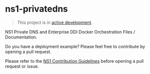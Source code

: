 # ns1-privatedns

> This project is in [active development](https://github.com/ns1/community/blob/master/project_status/ACTIVE_DEVELOPMENT.md).

NS1 Private DNS and Enterprise DDI Docker Orchestration Files / Documentation. 

Do you have a deployment example? Please feel free to contribute by opening a pull request.

Please refer to the [NS1 Contribution Guidelines](https://github.com/ns1/community) before opening a pull request or issue.
